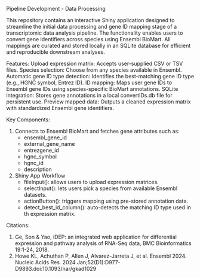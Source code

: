 Pipeline Development - Data Processing

This repository contains an interactive Shiny application designed to streamline the initial data processing and gene ID mapping stage of a transcriptomic data analysis pipeline. The functionality enables users to convert gene identifiers across species using Ensembl BioMart. All mappings are curated and stored locally in an SQLite database for efficient and reproducible downstream analyses.

Features:
Upload expression matrix: Accepts user-supplied CSV or TSV files.
Species selection: Choose from any species available in Ensembl.
Automatic gene ID type detection: Identifies the best-matching gene ID type (e.g., HGNC symbol, Entrez ID).
ID mapping: Maps user gene IDs to Ensembl gene IDs using species-specific BioMart annotations.
SQLite integration: Stores gene annotations in a local convertIDs.db file for persistent use.
Preview mapped data: Outputs a cleaned expression matrix with standardized Ensembl gene identifiers.

Key Components:
1. Connects to Ensembl BioMart and fetches gene attributes such as:
   - ensembl_gene_id
   - external_gene_name
   - entrezgene_id
   - hgnc_symbol
   - hgnc_id
   - description
2. Shiny App Workflow
   - fileInput(): allows users to upload expression matrices.
   - selectInput(): lets users pick a species from available Ensembl datasets.
   - actionButton(): triggers mapping using pre-stored annotation data.
   - detect_best_id_column(): auto-detects the matching ID type used in th expression matrix.

Citations:
1. Ge, Son & Yao, iDEP: an integrated web application for differential expression and pathway analysis of RNA-Seq data, BMC Bioinformatics 19:1-24, 2018.
2. Howe KL, Achuthan P, Allen J, Alvarez-Jarreta J, et al. Ensembl 2024. Nucleic Acids Res. 2024 Jan;52(D1):D977-D9893.doi:10.1093/nar/gkad1029
